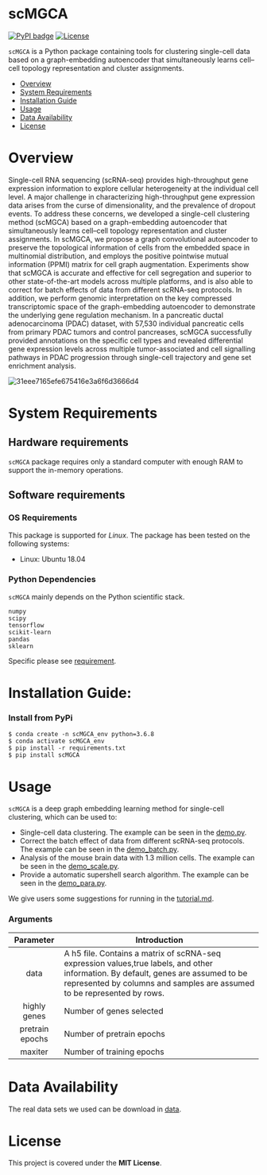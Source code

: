 # scMGCA

[![PyPI badge](https://img.shields.io/pypi/v/scMGCA.svg)](https://pypi.org/project/scMGCA/)
[![License](https://img.shields.io/badge/License-MIT-green.svg)](https://opensource.org/licenses/MIT)

`scMGCA` is a Python package containing tools for clustering single-cell data based on a graph-embedding autoencoder that simultaneously learns cell–cell topology representation and cluster assignments.

- [Overview](#overview)
- [System Requirements](#system-requirements)
- [Installation Guide](#installation-guide)
- [Usage](#Usage)
- [Data Availability](#data-availability)
- [License](#license)


# Overview
Single-cell RNA sequencing (scRNA-seq) provides high-throughput gene expression information to explore cellular heterogeneity at the individual cell level. A major challenge in characterizing high-throughput gene expression data arises from the curse of dimensionality, and the prevalence of dropout events. To address these concerns, we developed a single-cell clustering method (scMGCA) based on a graph-embedding autoencoder that simultaneously learns cell–cell topology representation and cluster assignments. In scMGCA, we propose a graph convolutional autoencoder to preserve the topological information of cells from the embedded space in multinomial distribution, and employs the positive pointwise mutual information (PPMI) matrix for cell graph augmentation. Experiments show that scMGCA is accurate and effective for cell segregation and superior to other state-of-the-art models across multiple platforms, and is also able to correct for batch effects of data from different scRNA-seq protocols. In addition, we perform genomic interpretation on the key compressed transcriptomic space of the graph-embedding autoencoder to demonstrate the underlying gene regulation mechanism. In a pancreatic ductal adenocarcinoma (PDAC) dataset, with 57,530 individual pancreatic cells from primary PDAC tumors and control pancreases, scMGCA successfully provided annotations on the specific cell types and revealed differential gene expression levels across multiple tumor-associated and cell signalling pathways in PDAC progression through single-cell trajectory and gene set enrichment analysis.


![31eee7165efe675416e3a6f6d3666d4](https://user-images.githubusercontent.com/65069252/166087735-0f1cb1fb-27e4-4c6c-8852-47dd17b42cba.png)

# System Requirements
## Hardware requirements
`scMGCA` package requires only a standard computer with enough RAM to support the in-memory operations.

## Software requirements
### OS Requirements
This package is supported for *Linux*. The package has been tested on the following systems:
+ Linux: Ubuntu 18.04

### Python Dependencies
`scMGCA` mainly depends on the Python scientific stack.
```
numpy
scipy
tensorflow
scikit-learn
pandas
sklearn
```
Specific please see <a href="https://github.com/Philyzh8/scMGCA/blob/master/requirements.txt">requirement</a>.

# Installation Guide:

### Install from PyPi

```
$ conda create -n scMGCA_env python=3.6.8
$ conda activate scMGCA_env
$ pip install -r requirements.txt
$ pip install scMGCA
```

# Usage
`scMGCA` is a deep graph embedding learning method for single-cell clustering, which can be used to:
+ Single-cell data clustering. The example can be seen in the <a href="https://github.com/Philyzh8/scMGCA/blob/master/tutorial/demo.py">demo.py</a>.
+ Correct the batch effect of data from different scRNA-seq protocols. The example can be seen in the <a href="https://github.com/Philyzh8/scMGCA/blob/master/tutorial/demo_batch.py">demo_batch.py</a>.
+ Analysis of the mouse brain data with 1.3 million cells. The example can be seen in the <a href="https://github.com/Philyzh8/scMGCA/blob/master/tutorial/demo_scale.py">demo_scale.py</a>.
+ Provide a automatic supershell search algorithm. The example can be seen in the <a href="https://github.com/Philyzh8/scMGCA/blob/master/tutorial/demo_para.py">demo_para.py</a>.

We give users some suggestions for running in the <a href="https://github.com/Philyzh8/scMGCA/blob/master/tutorial/tutorial.md">tutorial.md</a>.


### Arguments

|    Parameter    | Introduction                                                 |
| :-------------: | ------------------------------------------------------------ |
|      data       | A h5 file. Contains a matrix of scRNA-seq expression values,true labels, and other information. By default, genes are assumed to be represented by columns and samples are assumed to be represented by rows. |
|  highly genes   | Number of genes selected                                     |
| pretrain epochs | Number of pretrain epochs                                    |
|     maxiter     | Number of training epochs                                    |





# Data Availability

The real data sets we used can be download in <a href="https://drive.google.com/drive/folders/1BIZxZNbouPtGf_cyu7vM44G5EcbxECeu">data</a>.

# License

This project is covered under the **MIT License**.

